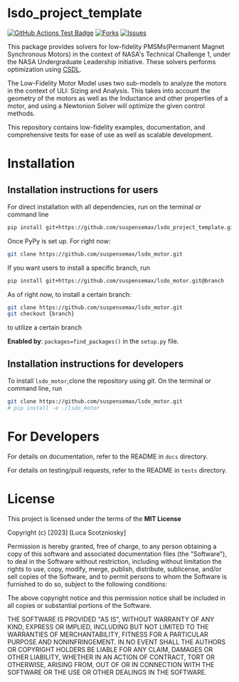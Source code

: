 # lsdo_project_template

<!---
[![Python](https://img.shields.io/pypi/pyversions/lsdo_project_template)](https://img.shields.io/pypi/pyversions/lsdo_project_template)
[![Pypi](https://img.shields.io/pypi/v/lsdo_project_template)](https://pypi.org/project/lsdo_project_template/)
[![Coveralls Badge][13]][14]
[![PyPI version][10]][11]
[![PyPI Monthly Downloads][12]][11]
-->

[![GitHub Actions Test Badge](https://github.com/suspensemax/lsdo_motor/actions/workflows/actions.yml/badge.svg)](https://github.com/lsdo_motor/lsdo_motor/actions)
[![Forks](https://img.shields.io/github/forks/suspensemax/lsdo_motor.svg)](https://github.com/suspensemax/lsdo_motor/network)
[![Issues](https://img.shields.io/github/issues/suspensemax/lsdo_motor.svg)](https://github.com/suspensemax/lsdo_motor/issues)

This package provides solvers for low-fidelity PMSMs(Permanent Magnet Synchronous Motors) in the context of NASA's Technical Challenge 1, under the NASA Undergraduate Leadership initiative. These solvers performs optimization using [CSDL](!https://lsdolab.github.io/csdl/). 

The Low-Fidelity Motor Model uses two sub-models to analyze the motors in the context of ULI: Sizing and Analysis. This takes into account the geometry of the motors as well as the Inductance and other properties of a motor, and using a Newtonion Solver will optimize the given control methods.  

This repository contains low-fidelity examples, documentation, and comprehensive tests for ease of use as well as scalable development. 

# Installation

## Installation instructions for users
For direct installation with all dependencies, run on the terminal or command line
```sh
pip install git+https://github.com/suspensemax/lsdo_project_template.git
```
Once PyPy is set up. 
For right now: 
```sh
git clone https://github.com/suspensemax/lsdo_motor.git
```

If you want users to install a specific branch, run
```sh
pip install git+https://github.com/suspensemax/lsdo_motor.git@branch
```
As of right now, to install a certain branch: 
```sh
git clone https://github.com/suspensemax/lsdo_motor.git
git checkout {branch}
```
to utilize a certain branch

**Enabled by**: `packages=find_packages()` in the `setup.py` file.

## Installation instructions for developers
To install `lsdo_motor`,clone the repository using *git*.
On the terminal or command line, run
```sh
git clone https://github.com/suspensemax/lsdo_motor.git
# pip install -e ./lsdo_motor
```

# For Developers
For details on documentation, refer to the README in `docs` directory.

For details on testing/pull requests, refer to the README in `tests` directory.

# License
This project is licensed under the terms of the **MIT License**

Copyright (c) [2023] [Luca Scotzniosky]

Permission is hereby granted, free of charge, to any person obtaining a copy
of this software and associated documentation files (the "Software"), to deal
in the Software without restriction, including without limitation the rights
to use, copy, modify, merge, publish, distribute, sublicense, and/or sell
copies of the Software, and to permit persons to whom the Software is
furnished to do so, subject to the following conditions:

The above copyright notice and this permission notice shall be included in all
copies or substantial portions of the Software.

THE SOFTWARE IS PROVIDED "AS IS", WITHOUT WARRANTY OF ANY KIND, EXPRESS OR
IMPLIED, INCLUDING BUT NOT LIMITED TO THE WARRANTIES OF MERCHANTABILITY,
FITNESS FOR A PARTICULAR PURPOSE AND NONINFRINGEMENT. IN NO EVENT SHALL THE
AUTHORS OR COPYRIGHT HOLDERS BE LIABLE FOR ANY CLAIM, DAMAGES OR OTHER
LIABILITY, WHETHER IN AN ACTION OF CONTRACT, TORT OR OTHERWISE, ARISING FROM,
OUT OF OR IN CONNECTION WITH THE SOFTWARE OR THE USE OR OTHER DEALINGS IN THE
SOFTWARE.
